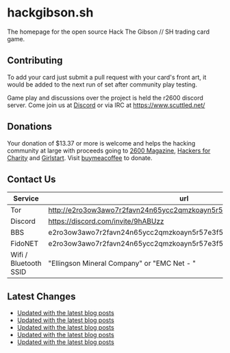 # hackgibson.sh
The homepage for the open source Hack The Gibson // SH trading card game.


## Contributing

To add your card just submit a pull request with your card's front art, it would be added to the next run of set after community play testing.

Game play and discussions over the project is held the r2600 discord server. Come join us at [Discord](https://discord.com/invite/9hABUzz) or via IRC at https://www.scuttled.net/


## Donations

Your donation of $13.37 or more is welcome and helps the hacking community at large with proceeds going to [2600 Magazine](https://2600.com/), [Hackers for Charity](https://hackersforcharity.org) and [Girlstart](https://girlstart.org).  Visit [buymeacoffee](https://www.buymeacoffee.com/hackgibson.sh) to donate.


## Contact Us

Service | url
-|-
Tor | http://e2ro3ow3awo7r2favn24n65ycc2qmzkoayn5r57e3f56nvjwdcgg32ad.onion
Discord | https://discord.com/invite/9hABUzz
BBS | e2ro3ow3awo7r2favn24n65ycc2qmzkoayn5r57e3f56nvjwdcgg32ad.onion:23
FidoNET | e2ro3ow3awo7r2favn24n65ycc2qmzkoayn5r57e3f56nvjwdcgg32ad.onion:24554
Wifi / Bluetooth SSID | "Ellingson Mineral Company" or "EMC Net - <fidonet address>"

## Latest Changes
<!-- BLOG-POST-LIST:START -->
- [Updated with the latest blog posts](https://github.com/DFW2600/hackgibson.sh/commit/6720d16e8c0fa8b249e64f3dd56fbcdbced8c757)
- [Updated with the latest blog posts](https://github.com/DFW2600/hackgibson.sh/commit/5d6cdd9fa0b5133f2655a3766931b9841d3fe6fc)
- [Updated with the latest blog posts](https://github.com/DFW2600/hackgibson.sh/commit/32c1814bc08357d14614035b98659030423cbe5c)
- [Updated with the latest blog posts](https://github.com/DFW2600/hackgibson.sh/commit/fa700b4ba6bed1b2037aaefc3f4453020db923a2)
- [Updated with the latest blog posts](https://github.com/DFW2600/hackgibson.sh/commit/bbf1bc5d5012dc219a622d80ead13944002e4e02)
<!-- BLOG-POST-LIST:END -->

